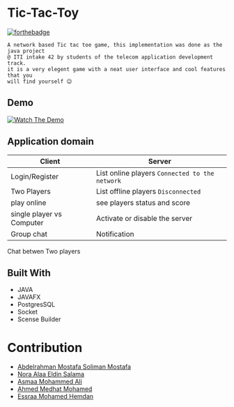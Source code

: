 # Tic-Tac-Toy <br>
[![forthebadge](https://forthebadge.com/images/badges/made-with-java.svg)](https://forthebadge.com)

```
A network based Tic tac toe game, this implementation was done as the java project
@ ITI intake 42 by students of the telecom application development track.
it is a very elegent game with a neat user interface and cool features that you
will find yourself 😉
```


Demo
-
[![Watch The Demo](https://i.imgur.com/vKb2F1B.png)](https://youtu.be/gpQrqn9KtRA)


## Application domain

Client                        | Server
---                           | ---
Login/Register                | List online players `Connected to the network`
Two Players                   | List offline players `Disconnected`
play online                   | see players status and score
single player vs Computer     | Activate or disable the server
Group chat                    | Notification
Chat betwen Two players 
 ## Built With

* JAVA
* JAVAFX
* PostgresSQL
* Socket
* Scense Builder



# Contribution

* [Abdelrahman Mostafa Soliman Mostafa](https://github.com/EngAbdelrahmanMostafa)
* [Nora Alaa Eldin Salama](https://github.com/nora-alaa)
* [Asmaa Mohammed Ali](https://github.com/AsmaaMohamedAli)
* [Ahmed Medhat Mohamed ](https://github.com/aMedhatR) 
* [Essraa Mohamed Hemdan ](https://github.com/essraahemdan) 


